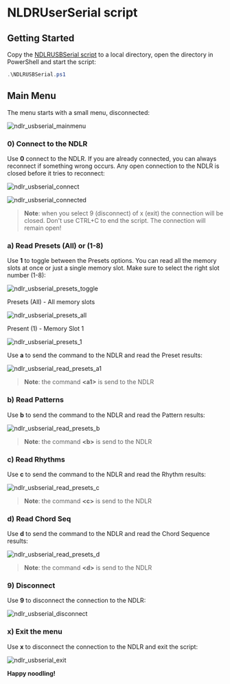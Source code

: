 # NLDRUserSerial script

## Getting Started

Copy the [NDLRUSBSerial script](/Allfiles/Labs/01/Solution/NDLRUSBSerial.ps1) to a local directory, open the directory in PowerShell and start the script:

```PowerShell
.\NDLRUSBSerial.ps1
```

## Main Menu

The menu starts with a small menu, disconnected:

![ndlr_usbserial_mainmenu](Instructions/Labs/images/ndlr_usbserial_mainmenu.png)

### 0) Connect to the NDLR

Use **0** connect to the NDLR. If you are already connected, you can always reconnect if something wrong occurs. Any open connection to the NDLR is closed before it tries to reconnect:

![ndlr_usbserial_connect](Instructions/Labs/images/ndlr_usbserial_connect.png)

![ndlr_usbserial_connected](Instructions/Labs/images/ndlr_usbserial_connected.png)

> **Note**: when you select 9 (disconnect) of x (exit) the connection will be closed. Don't use CTRL+C to end the script. The connection will remain open!

### a) Read Presets (All) or (1-8)

Use **1** to toggle between the Presets options. You can read all the memory slots at once or just a single memory slot. Make sure to select the right slot number (1-8):

![ndlr_usbserial_presets_toggle](Instructions/Labs/images/ndlr_usbserial_presets_toggle.png)

Presets (All) - All memory slots

![ndlr_usbserial_presets_all](Instructions/Labs/images/ndlr_usbserial_presets_all.png)

Present (1) - Memory Slot 1

![ndlr_usbserial_presets_1](Instructions/Labs/images/ndlr_usbserial_presets_1.png)

Use **a** to send the command to the NDLR and read the Preset results:

![ndlr_usbserial_read_presets_a1](Instructions/Labs/images/ndlr_usbserial_read_presets_a1.png)

> **Note**: the command **\<a1\>** is send to the NDLR

### b) Read Patterns

Use **b** to send the command to the NDLR and read the Pattern results:

![ndlr_usbserial_read_presets_b](Instructions/Labs/images/ndlr_usbserial_read_presets_b.png)

> **Note**: the command **\<b\>** is send to the NDLR

### c) Read Rhythms

Use **c** to send the command to the NDLR and read the Rhythm results:

![ndlr_usbserial_read_presets_c](Instructions/Labs/images/ndlr_usbserial_read_presets_c.png)

> **Note**: the command **\<c\>** is send to the NDLR

### d) Read Chord Seq

Use **d** to send the command to the NDLR and read the Chord Sequence results:

![ndlr_usbserial_read_presets_d](Instructions/Labs/images/ndlr_usbserial_read_presets_d.png)

> **Note**: the command **\<d\>** is send to the NDLR

### 9) Disconnect

Use **9** to disconnect the connection to the NDLR:

![ndlr_usbserial_disconnect](Instructions/Labs/images/ndlr_usbserial_disconnect.png)

### x) Exit the menu

Use **x** to disconnect the connection to the NDLR and exit the script:

![ndlr_usbserial_exit](Instructions/Labs/images/ndlr_usbserial_exit.png)

**Happy noodling!**
